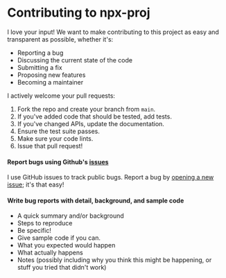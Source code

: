 # Contributing to npx-proj
I love your input! We want to make contributing to this project as easy and transparent as possible, whether it's:

- Reporting a bug
- Discussing the current state of the code
- Submitting a fix
- Proposing new features
- Becoming a maintainer


I actively welcome your pull requests:

1. Fork the repo and create your branch from `main`.
2. If you've added code that should be tested, add tests.
3. If you've changed APIs, update the documentation.
4. Ensure the test suite passes.
5. Make sure your code lints.
6. Issue that pull request!


#### Report bugs using Github's [issues](https://github.com/pacifiquem/npx-proj/issues/new)

I use GitHub issues to track public bugs. Report a bug by [opening a new issue](https://github.com/pacifiquem/npx-proj/issues/new); it's that easy!

#### Write bug reports with detail, background, and sample code

- A quick summary and/or background
- Steps to reproduce
- Be specific!
- Give sample code if you can.
- What you expected would happen
- What actually happens
- Notes (possibly including why you think this might be happening, or stuff you tried that didn't work)

